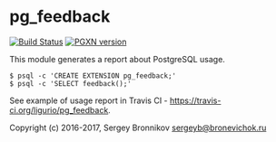 # pg_feedback

[![Build Status](https://travis-ci.org/ligurio/pg_feedback.svg?branch=master)](https://travis-ci.org/ligurio/pg_feedback)
[![PGXN version](https://badge.fury.io/pg/pg_feedback.svg)](https://badge.fury.io/pg/pg_feedback)

This module generates a report about PostgreSQL usage.

```shell
$ psql -c 'CREATE EXTENSION pg_feedback;'
$ psql -c 'SELECT feedback();'
```

See example of usage report in Travis CI - https://travis-ci.org/ligurio/pg_feedback.

Copyright (c) 2016-2017, Sergey Bronnikov <sergeyb@bronevichok.ru>
